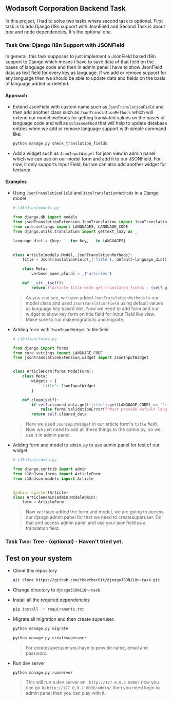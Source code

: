 ## Wodasoft Corporation Backend Task

In this project, I had to solve two tasks where second task is optional. First task is to add Django i18n support with JsonField and Second Task is about tree and node dependencies, It's the optional one.


### Task One: Django i18n Support with JSONField

In general, this task supposes to just implement a JsonField based i18n support to Django which 
means I have to save data of that field on the bases of language code and then in admin panel 
I have to show JsonField data as text field for every key as language. If we add or remove support for
any language then we should be able to update data and fields on the basis of language added or deleted.

#### Approach

- Extend JsonField with custom name such as `JsonTranslationField` and then add another class such as `JsonTranslationMethods` which will extend our 
model methods for getting translated values on the bases of language code and will as `@classmethod` that will help to 
update database entries when we add or remove language support with simple command like:
    ```bash
    python manage.py check_translation_fields
    ```
- Add a widget such as `JsonInputWidget` for json view in admin panel which we can use on our model form and add it to our JSONField. For now, it only supports Input Field, but we can also add another widget for textarea.

#### Examples

- Using `JsonTranslationField` and `JsonTranslationMethods` in a Django model

    ```python
    # i18nJson/models.py

    from django.db import models
    from jsonTranslationExtension.JsonTranslation import JsonTranslationField, JsonTranslationMethods
    from core.settings import LANGUAGES, LANGUAGE_CODE
    from django.utils.translation import gettext_lazy as _

    language_dict = {key: '' for key, _ in LANGUAGES}

        
    class Article(models.Model, JsonTranslationMethods):
        title = JsonTranslationField(_('Title'), default=language_dict)

        class Meta:
            verbose_name_plural = _('articles')

        def __str__(self):
            return f"Article Title with get_translated_fields : {self.get_translated_fields('title')}, Title with LANGUAGE_CODE: {self.title[LANGUAGE_CODE]}"
    ```
  > As you can see, we have added `JsonTranslationMethods` to our model class and used `JsonTranslationField` using default values 
  > as language key based dict. Now we need to add form and our widget to show key form on title field for Input Field like view. Make sure to run makemigrations and migrate.

- Adding form with `JsonInputWidget` to tile field.
    ```python
    # i18nJson/forms.py
    
    from django import forms
    from core.settings import LANGUAGE_CODE
    from jsonTranslationExtension.widget import JsonInputWidget
    
    
    class ArticleForm(forms.ModelForm):
        class Meta:
            widgets = {
                'title': JsonInputWidget
            }
    
        def clean(self):
            if self.cleaned_data.get('title').get(LANGUAGE_CODE) == '':
                raise forms.ValidationError(f"Must provide default language title {LANGUAGE_CODE}")
            return self.cleaned_data
    ```
  > Here we used `JsonInputWidget` in our article form's `title` field. Now we just need to add all these things to the admin.py,
  > so we use it in admin panel.
  
- Adding form and model to `admin.py` to use admin panel for test of our widget.
    ```python
    # i18nJson/admin.py
    
    from django.contrib import admin
    from i18nJson.forms import ArticleForm
    from i18nJson.models import Article
    
    
    @admin.register(Article)
    class ArticleAdmin(admin.ModelAdmin):
        form = ArticleForm
    ```
  > Now we have added the form and model, we are going to access our django admin panel for that we need to createsuperuser.
  > Do that and access admin panel and use your jsonField as a translation field.
  
### Task Two: Tree - (optional) - Haven't tried yet.

## Test on your system

- Clone this repository
    ```bash
    git clone https://github.com/theetherGit/djnagoJSONi18n-task.git
    ```
- Change directory to `djnagoJSONi18n-task`.
- Install all the required dependencies
    ```bash
    pip install -r requirements.txt 
    ```
- Migrate all migration and then create superuser.
    ```bash
    python manage.py migrate
    ```
    ```bash
    python manage.py createsuperuser
    ```
  > For createsuperuser you have to provide name, email and password.

- Run dev server
    ```bash
    python manage.py runserver 
    ```
  > This will run a dev server on ` http://127.0.0.1:8000/` now you can go to 
  > `http://127.0.0.1:8000/admin/` then you need login to admin panel
  > then you can play with it.
